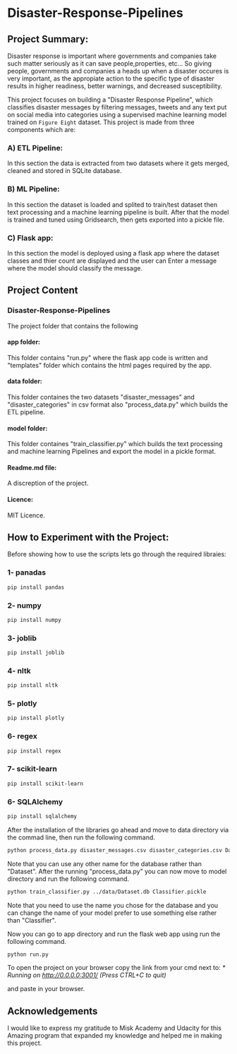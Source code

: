 # Disaster-Response-Pipelines

## Project Summary:
Disaster response is important where governments and companies take such matter seriously as it can save people,properties, etc...
So giving people, governments and companies a heads up when a disaster occures is very important, as the appropiate action to the 
specific type of disaster results in higher readiness, better warnings, and decreased susceptibility.

This project focuses on building a "Disaster Response Pipeline", which classifies disaster messages by filtering messages, tweets and any text
put on social media into categories using a supervised machine learning model trained on `Figure Eight` dataset.
This project is made from three components which are:
### A) ETL Pipeline:
In this section the data is extracted from two datasets where it gets merged, cleaned and stored in SQLite database.
### B) ML Pipeline:
In this section the dataset is loaded and splited to train/test dataset then text processing and a machine learning 
pipeline is built.
After that the model is trained and tuned using Gridsearch, then gets exported into a pickle file.
### C) Flask app:
In this section the model is deployed using a flask app where the dataset classes and thier count are displayed and 
the user can Enter a message where the model should classify the message.

## Project Content
### Disaster-Response-Pipelines
The project folder that contains the following
#### app folder:
This folder contains "run.py" where the flask app code is written and "templates" folder which contains the html pages
required by the app.
#### data folder:
This folder containes the two datasets "disaster_messages" and "disaster_categories" in csv format also "process_data.py"
which builds the ETL pipeline.
#### model folder:
This folder containes "train_classifier.py" which builds the text processing and machine learning Pipelines and export
the model in a pickle format.
#### Readme.md file:
A discreption of the project.
#### Licence:
MIT Licence.

## How to Experiment with the Project:
Before showing how to use the scripts lets go through the required libraies:
### 1- panadas
```bash
pip install pandas
```
### 2- numpy
```bash
pip install numpy
```
### 3- joblib
```bash
pip install joblib
```
### 4- nltk
```bash
pip install nltk
```
### 5- plotly
```bash
pip install plotly
```
### 6- regex
```bash
pip install regex
```
### 7- scikit-learn
```bash
pip install scikit-learn
```
### 6- SQLAlchemy
```bash
pip install sqlalchemy
```
 After the installation of the libraries go ahead and move to data directory via the commad line, then run the following 
 command.

```bash
python process_data.py disaster_messages.csv disaster_categories.csv Dataset.db
```
Note that you can use any other name for the database rather than "Dataset".
After the running "process_data.py" you can now move to model directory and run the following command.
```bash
python train_classifier.py ../data/Dataset.db Classifier.pickle
```
Note that you need to use the name you chose for the database and you can change the name of your model
prefer to use something else rather than "Classifier".

Now you can go to app directory and run the flask web app using run the following command.
```bash
python run.py
```
To open the project on your browser copy the link from your cmd next to:
 _* Running on http://0.0.0.0:3001/ (Press CTRL+C to quit)_
 
 and paste in your browser.
 
 ## Acknowledgements 

I would like to express my gratitude to Misk Academy and Udacity for this Amazing program
that expanded my knowledge and helped me in making this project.
